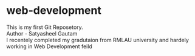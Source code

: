# web-development
This is my first Git Reposetory.
<br>
Author - Satyasheel Gautam
<br>
I recentely completed my gradutaion from RMLAU university 
and hardely working in Web Development feild
